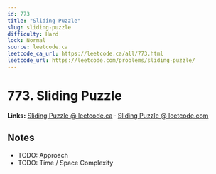 ```yaml
--- 
id: 773
title: "Sliding Puzzle"
slug: sliding-puzzle
difficulty: Hard
lock: Normal
source: leetcode.ca
leetcode_ca_url: https://leetcode.ca/all/773.html
leetcode_url: https://leetcode.com/problems/sliding-puzzle/
---
```


# 773. Sliding Puzzle

**Links:** [Sliding Puzzle @ leetcode.ca](https://leetcode.ca/all/773.html) · [Sliding Puzzle @ leetcode.com](https://leetcode.com/problems/sliding-puzzle/)

## Notes
- TODO: Approach
- TODO: Time / Space Complexity
